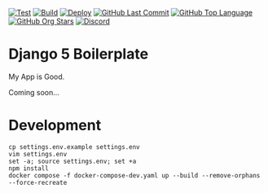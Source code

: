 [![Test](https://img.shields.io/github/actions/workflow/status/smashedr/django5-boiler/test.yaml?logo=github&logoColor=white&label=test)](https://github.com/smashedr/django5-boiler/actions/workflows/test.yaml)
[![Build](https://img.shields.io/github/actions/workflow/status/smashedr/django5-boiler/build.yaml?logo=github&logoColor=white&label=build)](https://github.com/smashedr/django5-boiler/actions/workflows/build.yaml)
[![Deploy](https://img.shields.io/github/actions/workflow/status/smashedr/django5-boiler/deploy.yaml?logo=github&logoColor=white&label=deploy)](https://github.com/smashedr/django5-boiler/actions/workflows/deploy.yaml)
[![GitHub Last Commit](https://img.shields.io/github/last-commit/smashedr/django5-boiler?logo=github&logoColor=white&label=updated)](https://github.com/smashedr/django5-boiler/graphs/commit-activity)
[![GitHub Top Language](https://img.shields.io/github/languages/top/smashedr/django5-boiler?logo=htmx&logoColor=white)](https://github.com/smashedr/django5-boiler)
[![GitHub Org Stars](https://img.shields.io/github/stars/cssnr?style=flat&logo=github&logoColor=white)](https://cssnr.github.io/)
[![Discord](https://img.shields.io/discord/899171661457293343?logo=discord&logoColor=white&label=discord&color=7289da)](https://discord.gg/wXy6m2X8wY)

# Django 5 Boilerplate

My App is Good.

Coming soon...

# Development

```shell
cp settings.env.example settings.env
vim settings.env
set -a; source settings.env; set +a
npm install
docker compose -f docker-compose-dev.yaml up --build --remove-orphans --force-recreate
```
